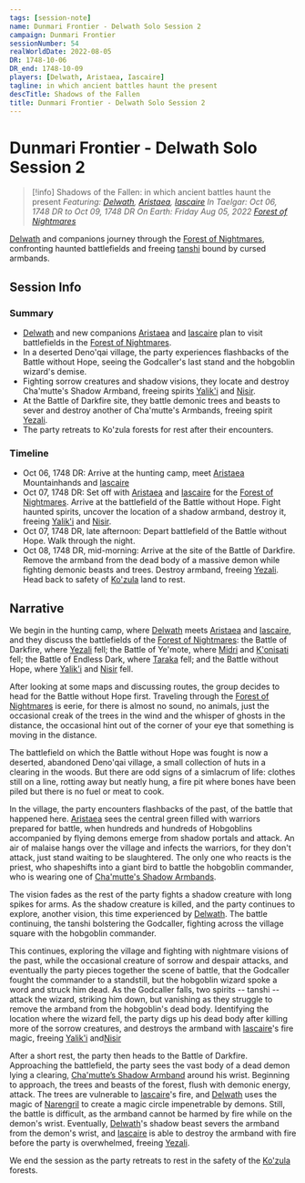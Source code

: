 ```yaml
---
tags: [session-note]
name: Dunmari Frontier - Delwath Solo Session 2
campaign: Dunmari Frontier
sessionNumber: 54
realWorldDate: 2022-08-05
DR: 1748-10-06
DR_end: 1748-10-09
players: [Delwath, Aristaea, Iascaire]
tagline: in which ancient battles haunt the present
descTitle: Shadows of the Fallen
title: Dunmari Frontier - Delwath Solo Session 2
---
```

# Dunmari Frontier - Delwath Solo Session 2

>[!info] Shadows of the Fallen: in which ancient battles haunt the present
> *Featuring: [Delwath](<../../../people/pcs/dunmar-fellowship/delwath.md>), [Aristaea](<../../../people/pcs/dunmar-fellowship/guests/aristaea.md>), [Iascaire](<../../../people/pcs/dunmar-fellowship/guests/iascaire.md>)*
> *In Taelgar: Oct 06, 1748 DR to Oct 09, 1748 DR*
> *On Earth: Friday Aug 05, 2022*
> *[Forest of Nightmares](<../../../gazetteer/far-north/forest-of-nightmares.md>)*

[Delwath](<../../../people/pcs/dunmar-fellowship/delwath.md>) and companions journey through the [Forest of Nightmares](<../../../gazetteer/far-north/forest-of-nightmares.md>), confronting haunted battlefields and freeing [tanshi](<../../../cosmology/religions/tanshi.md>) bound by cursed armbands.

## Session Info
### Summary
- [Delwath](<../../../people/pcs/dunmar-fellowship/delwath.md>) and new companions [Aristaea](<../../../people/pcs/dunmar-fellowship/guests/aristaea.md>) and [Iascaire](<../../../people/pcs/dunmar-fellowship/guests/iascaire.md>) plan to visit battlefields in the [Forest of Nightmares](<../../../gazetteer/far-north/forest-of-nightmares.md>).
- In a deserted Deno'qai village, the party experiences flashbacks of the Battle without Hope, seeing the Godcaller's last stand and the hobgoblin wizard's demise.
- Fighting sorrow creatures and shadow visions, they locate and destroy Cha'mutte's Shadow Armband, freeing spirits [Yalik'i](<../../../cosmology/gods/tanshi/yalik-i.md>) and [Nisir](<../../../cosmology/gods/tanshi/nisir.md>).
- At the Battle of Darkfire site, they battle demonic trees and beasts to sever and destroy another of Cha'mutte's Armbands, freeing spirit [Yezali](<../../../cosmology/gods/tanshi/yezali.md>).
- The party retreats to Ko'zula forests for rest after their encounters.

### Timeline
- Oct 06, 1748 DR: Arrive at the hunting camp, meet [Aristaea](<../../../people/pcs/dunmar-fellowship/guests/aristaea.md>) Mountainhands and [Iascaire](<../../../people/pcs/dunmar-fellowship/guests/iascaire.md>)
- Oct 07, 1748 DR: Set off with [Aristaea](<../../../people/pcs/dunmar-fellowship/guests/aristaea.md>) and [Iascaire](<../../../people/pcs/dunmar-fellowship/guests/iascaire.md>) for the [Forest of Nightmares](<../../../gazetteer/far-north/forest-of-nightmares.md>). Arrive at the battlefield of the Battle without Hope. Fight haunted spirits, uncover the location of a shadow armband, destroy it, freeing [Yalik'i](<../../../cosmology/gods/tanshi/yalik-i.md>) and [Nisir](<../../../cosmology/gods/tanshi/nisir.md>). 
- Oct 07, 1748 DR, late afternoon: Depart battlefield of the Battle without Hope. Walk through the night.
- Oct 08, 1748 DR, mid-morning: Arrive at the site of the Battle of Darkfire. Remove the armband from the dead body of a massive demon while fighting demonic beasts and trees. Destroy armband, freeing [Yezali](<../../../cosmology/gods/tanshi/yezali.md>). Head back to safety of [Ko'zula](<../../../groups/deno-qai-tribes/northern-tribes/ko-zula.md>) land to rest.


## Narrative
We begin in the hunting camp, where [Delwath](<../../../people/pcs/dunmar-fellowship/delwath.md>) meets [Aristaea](<../../../people/pcs/dunmar-fellowship/guests/aristaea.md>) and [Iascaire](<../../../people/pcs/dunmar-fellowship/guests/iascaire.md>), and they discuss the battlefields of the [Forest of Nightmares](<../../../gazetteer/far-north/forest-of-nightmares.md>): the Battle of Darkfire, where [Yezali](<../../../cosmology/gods/tanshi/yezali.md>) fell; the Battle of Ye'mote, where [Midri](<../../../cosmology/gods/tanshi/midri.md>) and [K'onisati](<../../../cosmology/gods/tanshi/k-onisati.md>) fell; the Battle of Endless Dark, where [Taraka](<../../../cosmology/gods/tanshi/taraka.md>) fell; and the Battle without Hope, where [Yalik'i](<../../../cosmology/gods/tanshi/yalik-i.md>) and [Nisir](<../../../cosmology/gods/tanshi/nisir.md>) fell. 

After looking at some maps and discussing routes, the group decides to head for the Battle without Hope first. Traveling through the [Forest of Nightmares](<../../../gazetteer/far-north/forest-of-nightmares.md>) is eerie, for there is almost no sound, no animals, just the occasional creak of the trees in the wind and the whisper of ghosts in the distance, the occasional hint out of the corner of your eye that something is moving in the distance. 

The battlefield on which the Battle without Hope was fought is now a deserted, abandoned Deno'qai village, a small collection of huts in a clearing in the woods. But there are odd signs of a simlacrum of life: clothes still on a line, rotting away but neatly hung, a fire pit where bones have been piled but there is no fuel or meat to cook. 

In the village, the party encounters flashbacks of the past, of the battle that happened here. [Aristaea](<../../../people/pcs/dunmar-fellowship/guests/aristaea.md>) sees the central green filled with warriors prepared for battle, when hundreds and hundreds of Hobgoblins accompanied by flying demons emerge from shadow portals and attack. An air of malaise hangs over the village and infects the warriors, for they don't attack, just stand waiting to be slaughtered. The only one who reacts is the priest, who shapeshifts into a giant bird to battle the hobgoblin commander, who is wearing one of [Cha'mutte's Shadow Armbands](<../treasure/treasure-from-solo-adventures/cha-muttes-shadow-armband.md>). 

The vision fades as the rest of the party fights a shadow creature with long spikes for arms. As the shadow creature is killed, and the party continues to explore, another vision, this time experienced by [Delwath](<../../../people/pcs/dunmar-fellowship/delwath.md>). The battle continuing, the tanshi bolstering the Godcaller, fighting across the village square with the hobgoblin commander. 

This continues, exploring the village and fighting with nightmare visions of the past, while the occasional creature of sorrow and despair attacks, and eventually the party pieces together the scene of battle, that the Godcaller fought the commander to a standstill, but the hobgoblin wizard spoke a word and struck him dead. As the Godcaller falls, two spirits -- tanshi -- attack the wizard, striking him down, but vanishing as they struggle to remove the armband from the hobgoblin's dead body. Identifying the location where the wizard fell, the party digs up his dead body after killing more of the sorrow creatures, and destroys the armband with [Iascaire](<../../../people/pcs/dunmar-fellowship/guests/iascaire.md>)'s fire magic, freeing [Yalik'i](<../../../cosmology/gods/tanshi/yalik-i.md>) and[Nisir](<../../../cosmology/gods/tanshi/nisir.md>)

After a short rest, the party then heads to the Battle of Darkfire. Approaching the battlefield, the party sees the vast body of a dead demon lying a clearing, [Cha'mutte’s Shadow Armband](<../treasure/treasure-from-solo-adventures/cha-muttes-shadow-armband.md>) around his wrist. Beginning to approach, the trees and beasts of the forest, flush with demonic energy, attack. The trees are vulnerable to [Iascaire](<../../../people/pcs/dunmar-fellowship/guests/iascaire.md>)'s fire, and [Delwath](<../../../people/pcs/dunmar-fellowship/delwath.md>) uses the magic of [Narengril](<../treasure/treasure-from-the-elderwood/narengril.md>) to create a magic circle impenetrable by demons. Still, the battle is difficult, as the armband cannot be harmed by fire while on the demon's wrist. Eventually, [Delwath](<../../../people/pcs/dunmar-fellowship/delwath.md>)'s shadow beast severs the armband from the demon's wrist, and [Iascaire](<../../../people/pcs/dunmar-fellowship/guests/iascaire.md>) is able to destroy the armband with fire before the party is overwhelmed, freeing [Yezali](<../../../cosmology/gods/tanshi/yezali.md>). 

We end the session as the party retreats to rest in the safety of the [Ko'zula](<../../../groups/deno-qai-tribes/northern-tribes/ko-zula.md>) forests. 
